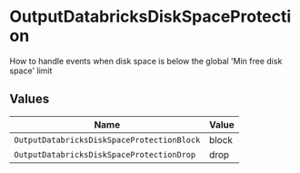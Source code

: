 # OutputDatabricksDiskSpaceProtection

How to handle events when disk space is below the global 'Min free disk space' limit


## Values

| Name                                       | Value                                      |
| ------------------------------------------ | ------------------------------------------ |
| `OutputDatabricksDiskSpaceProtectionBlock` | block                                      |
| `OutputDatabricksDiskSpaceProtectionDrop`  | drop                                       |